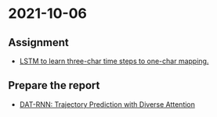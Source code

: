 # 2021-10-06

## Assignment

* [LSTM to learn three-char time steps to one-char mapping.](https://github.com/prjiang/LSTM-3char_to_1char)

## Prepare the report

* [DAT-RNN: Trajectory Prediction with Diverse Attention](https://sci-hub.se/10.1109/icmla51294.2020.00233)